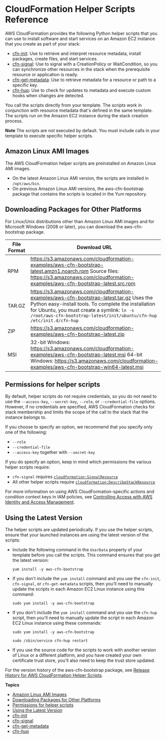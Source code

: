 # CloudFormation Helper Scripts Reference<a name="cfn-helper-scripts-reference"></a>

AWS CloudFormation provides the following Python helper scripts that you can use to install software and start services on an Amazon EC2 instance that you create as part of your stack:
+  [cfn\-init](cfn-init.md): Use to retrieve and interpret resource metadata, install packages, create files, and start services\.
+  [cfn\-signal](cfn-signal.md): Use to signal with a CreationPolicy or WaitCondition, so you can synchronize other resources in the stack when the prerequisite resource or application is ready\.
+  [cfn\-get\-metadata](cfn-get-metadata.md): Use to retrieve metadata for a resource or path to a specific key\.
+  [cfn\-hup](cfn-hup.md): Use to check for updates to metadata and execute custom hooks when changes are detected\.

You call the scripts directly from your template\. The scripts work in conjunction with resource metadata that's defined in the same template\. The scripts run on the Amazon EC2 instance during the stack creation process\.

**Note**
The scripts are not executed by default\. You must include calls in your template to execute specific helper scripts\.

## Amazon Linux AMI Images<a name="cfn-helper-scripts-reference-amazon-amis"></a>

The AWS CloudFormation helper scripts are preinstalled on Amazon Linux AMI images\.
+ On the latest Amazon Linux AMI version, the scripts are installed in `/opt/aws/bin`\.
+ On previous Amazon Linux AMI versions, the aws\-cfn\-bootstrap package that contains the scripts is located in the Yum repository\.

## Downloading Packages for Other Platforms<a name="cfn-helper-scripts-reference-downloads"></a>

<a name="cfn-helper-scripts-reference-downloads"></a>For Linux/Unix distributions other than Amazon Linux AMI images and for Microsoft Windows \(2008 or later\), you can download the aws\-cfn\-bootstrap package\.


| File Format | Download URL |
| --- | --- |
|  RPM  |  [ https://s3\.amazonaws\.com/cloudformation\-examples/aws\-cfn\-bootstrap\-latest\.amzn1\.noarch\.rpm](https://s3.amazonaws.com/cloudformation-examples/aws-cfn-bootstrap-latest.amzn1.noarch.rpm) Source files: [ https://s3\.amazonaws\.com/cloudformation\-examples/aws\-cfn\-bootstrap\-latest\.src\.rpm](https://s3.amazonaws.com/cloudformation-examples/aws-cfn-bootstrap-latest.src.rpm)  |
|  TAR\.GZ  |  [ https://s3\.amazonaws\.com/cloudformation\-examples/aws\-cfn\-bootstrap\-latest\.tar\.gz](https://s3.amazonaws.com/cloudformation-examples/aws-cfn-bootstrap-latest.tar.gz) Uses the Python easy\-install tools\. To complete the installation for Ubuntu, you must create a symlink: `ln -s /root/aws-cfn-bootstrap-latest/init/ubuntu/cfn-hup /etc/init.d/cfn-hup`  |
|  ZIP  |  [ https://s3\.amazonaws\.com/cloudformation\-examples/aws\-cfn\-bootstrap\-latest\.zip](https://s3.amazonaws.com/cloudformation-examples/aws-cfn-bootstrap-latest.zip)  |
|  MSI  |  32\-bit Windows: [ https://s3\.amazonaws\.com/cloudformation\-examples/aws\-cfn\-bootstrap\-latest\.msi](https://s3.amazonaws.com/cloudformation-examples/aws-cfn-bootstrap-latest.msi)  64\-bit Windows: [ https://s3\.amazonaws\.com/cloudformation\-examples/aws\-cfn\-bootstrap\-win64\-latest\.msi](https://s3.amazonaws.com/cloudformation-examples/aws-cfn-bootstrap-win64-latest.msi)  |

## Permissions for helper scripts<a name="cfn-helper-scripts-reference-permissions"></a>

By default, helper scripts do not require credentials, so you do not need to use the `--access-key`, `--secret-key`, `--role`, or `--credential-file` options\. However, if no credentials are specified, AWS CloudFormation checks for stack membership and limits the scope of the call to the stack that the instance belongs to\.

If you choose to specify an option, we recommend that you specify only one of the following:
+ `--role`
+ `--credential-file`
+ `--access-key` together with `--secret-key`

If you do specify an option, keep in mind which permissions the various helper scripts require:
+ `cfn-signal` requires [ `cloudformation:SignalResource`](https://docs.aws.amazon.com/AWSCloudFormation/latest/APIReference/API_SignalResource.html)
+ All other helper scripts require [ `cloudformation:DescribeStackResource`](https://docs.aws.amazon.com/AWSCloudFormation/latest/APIReference/API_DescribeStackResources.html)

For more information on using AWS CloudFormation\-specific actions and condition context keys in IAM policies, see [Controlling Access with AWS Identity and Access Management](using-iam-template.md)\.

## Using the Latest Version<a name="cfn-helper-scripts-reference-latest-version"></a>

The helper scripts are updated periodically\. If you use the helper scripts, ensure that your launched instances are using the latest version of the scripts:
+ Include the following command in the `UserData` property of your template before you call the scripts\. This command ensures that you get the latest version:

  `yum install -y aws-cfn-bootstrap`
+ If you don't include the `yum install` command and you use the `cfn-init`, `cfn-signal`, or `cfn-get-metadata` scripts, then you'll need to manually update the scripts in each Amazon EC2 Linux instance using this command:

  `sudo yum install -y aws-cfn-bootstrap`
+ If you don't include the `yum install` command and you use the `cfn-hup` script, then you'll need to manually update the script in each Amazon EC2 Linux instance using these commands:

  `sudo yum install -y aws-cfn-bootstrap`

  `sudo /sbin/service cfn-hup restart`
+ If you use the source code for the scripts to work with another version of Linux or a different platform, and you have created your own certificate trust store, you'll also need to keep the trust store updated\.

For the version history of the aws\-cfn\-bootstrap package, see [Release History for AWS CloudFormation Helper Scripts](releasehistory-aws-cfn-bootstrap.md)\.

**Topics**
+ [Amazon Linux AMI Images](#cfn-helper-scripts-reference-amazon-amis)
+ [Downloading Packages for Other Platforms](#cfn-helper-scripts-reference-downloads)
+ [Permissions for helper scripts](#cfn-helper-scripts-reference-permissions)
+ [Using the Latest Version](#cfn-helper-scripts-reference-latest-version)
+ [cfn\-init](cfn-init.md)
+ [cfn\-signal](cfn-signal.md)
+ [cfn\-get\-metadata](cfn-get-metadata.md)
+ [cfn\-hup](cfn-hup.md)
